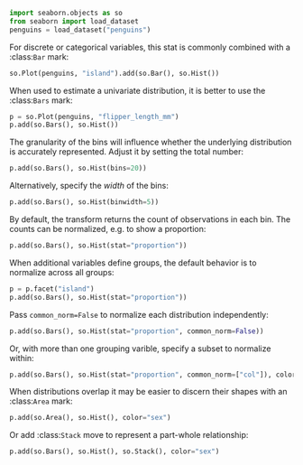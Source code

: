 ```python
import seaborn.objects as so
from seaborn import load_dataset
penguins = load_dataset("penguins")
```
For discrete or categorical variables, this stat is commonly combined with a :class:`Bar` mark:

```python
so.Plot(penguins, "island").add(so.Bar(), so.Hist())
```
When used to estimate a univariate distribution, it is better to use the :class:`Bars` mark:

```python
p = so.Plot(penguins, "flipper_length_mm")
p.add(so.Bars(), so.Hist())
```
The granularity of the bins will influence whether the underlying distribution is accurately represented. Adjust it by setting the total number:

```python
p.add(so.Bars(), so.Hist(bins=20))
```
Alternatively, specify the *width* of the bins:

```python
p.add(so.Bars(), so.Hist(binwidth=5))
```
By default, the transform returns the count of observations in each bin. The counts can be normalized, e.g. to show a proportion:

```python
p.add(so.Bars(), so.Hist(stat="proportion"))
```
When additional variables define groups, the default behavior is to normalize across all groups:

```python
p = p.facet("island")
p.add(so.Bars(), so.Hist(stat="proportion"))
```
Pass `common_norm=False` to normalize each distribution independently:

```python
p.add(so.Bars(), so.Hist(stat="proportion", common_norm=False))
```
Or, with more than one grouping varible, specify a subset to normalize within:

```python
p.add(so.Bars(), so.Hist(stat="proportion", common_norm=["col"]), color="sex")
```
When distributions overlap it may be easier to discern their shapes with an :class:`Area` mark:

```python
p.add(so.Area(), so.Hist(), color="sex")
```
Or add :class:`Stack` move to represent a part-whole relationship:

```python
p.add(so.Bars(), so.Hist(), so.Stack(), color="sex")
```


```python

```
